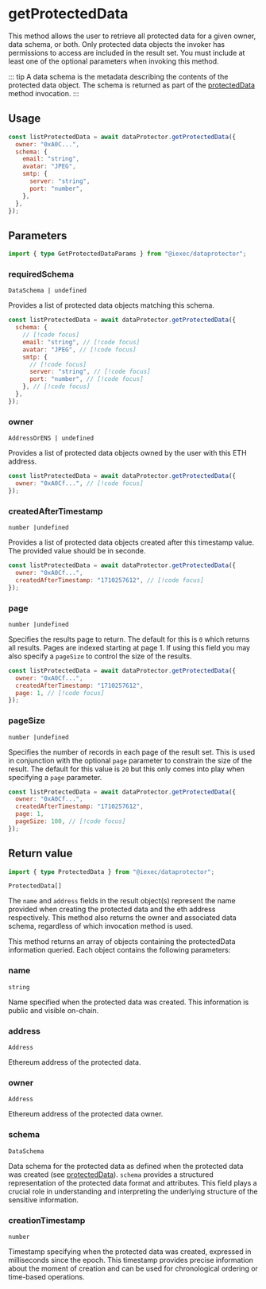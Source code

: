 # getProtectedData

This method allows the user to retrieve all protected data for a given owner, data schema, or both. Only protected data objects the invoker has permissions to access are included in the result set. You must include at least one of the optional parameters when invoking this method.

::: tip
A data schema is the metadata describing the contents of the protected data object. The schema is returned as part of the [protectedData](protectData.md) method invocation.
:::

## Usage

```js
const listProtectedData = await dataProtector.getProtectedData({
  owner: "0xA0C...",
  schema: {
    email: "string",
    avatar: "JPEG",
    smtp: {
      server: "string",
      port: "number",
    },
  },
});
```

## Parameters

```ts
import { type GetProtectedDataParams } from "@iexec/dataprotector";
```

### requiredSchema

`DataSchema | undefined`

Provides a list of protected data objects matching this schema.

```js
const listProtectedData = await dataProtector.getProtectedData({
  schema: {
    // [!code focus]
    email: "string", // [!code focus]
    avatar: "JPEG", // [!code focus]
    smtp: {
      // [!code focus]
      server: "string", // [!code focus]
      port: "number", // [!code focus]
    }, // [!code focus]
  },
});
```

### owner

`AddressOrENS | undefined`

Provides a list of protected data objects owned by the user with this ETH address.

```js
const listProtectedData = await dataProtector.getProtectedData({
  owner: "0xA0Cf...", // [!code focus]
});
```

### createdAfterTimestamp

`number |undefined`

Provides a list of protected data objects created after this timestamp value. The provided value should be in seconde.

```js
const listProtectedData = await dataProtector.getProtectedData({
  owner: "0xA0Cf...",
  createdAfterTimestamp: "1710257612", // [!code focus]
});
```

### page

`number |undefined`

Specifies the results page to return. The default for this is `0` which returns all results. Pages are indexed starting at page 1. If using this field you may also specify a `pageSize` to control the size of the results.

```js
const listProtectedData = await dataProtector.getProtectedData({
  owner: "0xA0Cf...",
  createdAfterTimestamp: "1710257612",
  page: 1, // [!code focus]
});
```

### pageSize

`number |undefined`

Specifies the number of records in each page of the result set. This is used in conjunction with the optional `page` parameter to constrain the size of the result. The default for this value is `20` but this only comes into play when specifying a `page` parameter.

```js
const listProtectedData = await dataProtector.getProtectedData({
  owner: "0xA0Cf...",
  createdAfterTimestamp: "1710257612",
  page: 1,
  pageSize: 100, // [!code focus]
});
```

## Return value

```ts
import { type ProtectedData } from "@iexec/dataprotector";
```

`ProtectedData[]`

The `name` and `address` fields in the result object(s) represent the name provided when creating the protected data and the eth address respectively. This method also returns the owner and associated data schema, regardless of which invocation method is used.

This method returns an array of objects containing the protectedData information queried. Each object contains the following parameters:

### name

`string`

Name specified when the protected data was created. This information is public and visible on-chain.

### address

`Address`

Ethereum address of the protected data.

### owner

`Address`

Ethereum address of the protected data owner.

### schema

`DataSchema`

Data schema for the protected data as defined when the protected data was created (see [protectedData](protectData.md)). `schema` provides a structured representation of the protected data format and attributes. This field plays a crucial role in understanding and interpreting the underlying structure of the sensitive information.

### creationTimestamp

`number`

Timestamp specifying when the protected data was created, expressed in milliseconds since the epoch. This timestamp provides precise information about the moment of creation and can be used for chronological ordering or time-based operations.
